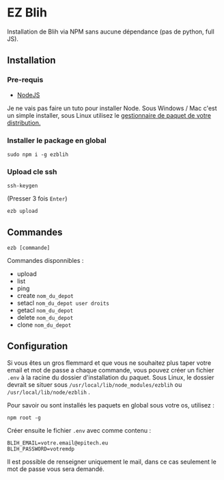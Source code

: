 # EZ Blih

Installation de Blih via NPM sans aucune dépendance (pas de python, full JS).	

## Installation

### Pre-requis
* [NodeJS](https://nodejs.org/en/download/)

Je ne vais pas faire un tuto pour installer Node. Sous Windows / Mac c'est un simple installer, sous Linux utilisez le [gestionnaire de paquet de votre distribution.](https://nodejs.org/en/download/package-manager/#debian-and-ubuntu-based-linux-distributions-enterprise-linux-fedora-and-snap-packages)

### Installer le package en global
	sudo npm i -g ezblih
	
### Upload cle ssh
	ssh-keygen
	
(Presser 3 fois ```Enter```)

	ezb upload
	
## Commandes
	ezb [commande]
	
Commandes disponnibles :
* upload
* list
* ping
* create ```nom_du_depot```
* setacl ```nom_du_depot user droits```
* getacl ```nom_du_depot```
* delete ```nom_du_depot```
* clone ```nom_du_depot```

## Configuration
Si vous êtes un gros flemmard et que vous ne souhaitez plus taper votre email et mot de passe a chaque commande, vous pouvez créer un fichier `.env` à la racine du dossier d'installation du paquet.
Sous Linux, le dossier devrait se situer sous `/usr/local/lib/node_modules/ezblih` ou `/usr/local/lib/node/ezblih` .

Pour savoir ou sont installés les paquets en global sous votre os, utilisez :

    npm root -g

Créer ensuite le fichier `.env` avec comme contenu :

    BLIH_EMAIL=votre.email@epitech.eu
    BLIH_PASSWORD=votremdp

Il est possible de renseigner uniquement le mail, dans ce cas seulement le mot de passe vous sera demandé.
